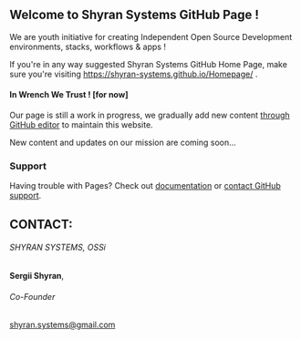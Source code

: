 ## Welcome to Shyran Systems GitHub Page !

We are youth initiative for creating Independent Open Source Development environments, stacks, workflows & apps !

If you're in any way suggested Shyran Systems GitHub Home Page, make sure you're visiting https://shyran-systems.github.io/Homepage/ .

#### In Wrench We Trust !  [for now]

Our page is still a work in progress, we gradually add new content [through GitHub editor](https://github.com/Shyran-Systems/Home/edit/master/README.md) to maintain this website.

New content and updates on our mission are coming soon...


### Support

Having trouble with Pages? Check out [documentation](https://help.github.com/categories/github-pages-basics/) or [contact GitHub support](https://github.com/contact).


## CONTACT:

###### SHYRAN SYSTEMS, OSSi
**Sergii Shyran**,
###### Co-Founder
shyran.systems@gmail.com


